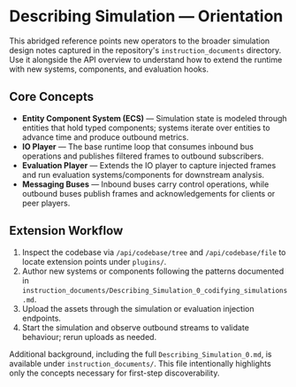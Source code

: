 # Describing Simulation — Orientation

This abridged reference points new operators to the broader simulation design notes captured in the repository's `instruction_documents` directory. Use it alongside the API overview to understand how to extend the runtime with new systems, components, and evaluation hooks.

## Core Concepts
- **Entity Component System (ECS)** — Simulation state is modeled through entities that hold typed components; systems iterate over entities to advance time and produce outbound metrics.
- **IO Player** — The base runtime loop that consumes inbound bus operations and publishes filtered frames to outbound subscribers.
- **Evaluation Player** — Extends the IO player to capture injected frames and run evaluation systems/components for downstream analysis.
- **Messaging Buses** — Inbound buses carry control operations, while outbound buses publish frames and acknowledgements for clients or peer players.

## Extension Workflow
1. Inspect the codebase via `/api/codebase/tree` and `/api/codebase/file` to locate extension points under `plugins/`.
2. Author new systems or components following the patterns documented in `instruction_documents/Describing_Simulation_0_codifying_simulations.md`.
3. Upload the assets through the simulation or evaluation injection endpoints.
4. Start the simulation and observe outbound streams to validate behaviour; rerun uploads as needed.

Additional background, including the full `Describing_Simulation_0.md`, is available under `instruction_documents/`. This file intentionally highlights only the concepts necessary for first-step discoverability.

